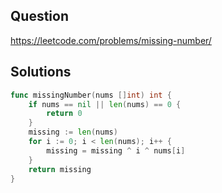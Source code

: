 ## Question

https://leetcode.com/problems/missing-number/

## Solutions

```go
func missingNumber(nums []int) int {
	if nums == nil || len(nums) == 0 {
		return 0
	}
	missing := len(nums)
	for i := 0; i < len(nums); i++ {
		missing = missing ^ i ^ nums[i]
	}
	return missing
}
```
